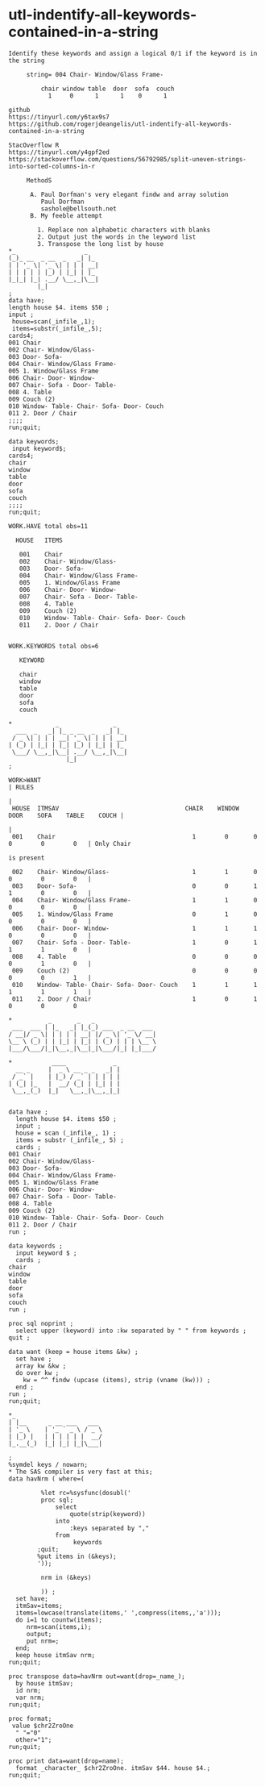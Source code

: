 # utl-indentify-all-keywords-contained-in-a-string
    Identify these keywords and assign a logical 0/1 if the keyword is in the string                                           
                                                                                                                               
         string= 004 Chair- Window/Glass Frame-                                                                                
                                                                                                                               
             chair window table  door  sofa  couch                                                                             
               1     0      1      1    0      1                                                                               
                                                                                                                               
    github                                                                                                                     
    https://tinyurl.com/y6tax9s7                                                                                               
    https://github.com/rogerjdeangelis/utl-indentify-all-keywords-contained-in-a-string                                        
                                                                                                                               
    StacOverflow R                                                                                                             
    https://tinyurl.com/y4gpf2ed                                                                                               
    https://stackoverflow.com/questions/56792985/split-uneven-strings-into-sorted-columns-in-r                                 
                                                                                                                               
         MethodS                                                                                                               
                                                                                                                               
          A. Paul Dorfman's very elegant findw and array solution                                                              
             Paul Dorfman                                                                                                      
             sashole@bellsouth.net                                                                                             
          B. My feeble attempt                                                                                                 
                                                                                                                               
            1. Replace non alphabetic characters with blanks                                                                   
            2. Output just the words in the leyword list                                                                       
            3. Transpose the long list by house                                                                                
    *_                   _                                                                                                     
    (_)_ __  _ __  _   _| |_                                                                                                   
    | | '_ \| '_ \| | | | __|                                                                                                  
    | | | | | |_) | |_| | |_                                                                                                   
    |_|_| |_| .__/ \__,_|\__|                                                                                                  
            |_|                                                                                                                
    ;                                                                                                                          
    data have;                                                                                                                 
    length house $4. items $50 ;                                                                                               
    input ;                                                                                                                    
     house=scan(_infile_,1);                                                                                                   
     items=substr(_infile_,5);                                                                                                 
    cards4;                                                                                                                    
    001 Chair                                                                                                                  
    002 Chair- Window/Glass-                                                                                                   
    003 Door- Sofa-                                                                                                            
    004 Chair- Window/Glass Frame-                                                                                             
    005 1. Window/Glass Frame                                                                                                  
    006 Chair- Door- Window-                                                                                                   
    007 Chair- Sofa - Door- Table-                                                                                             
    008 4. Table                                                                                                               
    009 Couch (2)                                                                                                              
    010 Window- Table- Chair- Sofa- Door- Couch                                                                                
    011 2. Door / Chair                                                                                                        
    ;;;;                                                                                                                       
    run;quit;                                                                                                                  
                                                                                                                               
    data keywords;                                                                                                             
     input keyword$;                                                                                                           
    cards4;                                                                                                                    
    chair                                                                                                                      
    window                                                                                                                     
    table                                                                                                                      
    door                                                                                                                       
    sofa                                                                                                                       
    couch                                                                                                                      
    ;;;;                                                                                                                       
    run;quit;                                                                                                                  
                                                                                                                               
    WORK.HAVE total obs=11                                                                                                     
                                                                                                                               
      HOUSE   ITEMS                                                                                                            
                                                                                                                               
       001    Chair                                                                                                            
       002    Chair- Window/Glass-                                                                                             
       003    Door- Sofa-                                                                                                      
       004    Chair- Window/Glass Frame-                                                                                       
       005    1. Window/Glass Frame                                                                                            
       006    Chair- Door- Window-                                                                                             
       007    Chair- Sofa - Door- Table-                                                                                       
       008    4. Table                                                                                                         
       009    Couch (2)                                                                                                        
       010    Window- Table- Chair- Sofa- Door- Couch                                                                          
       011    2. Door / Chair                                                                                                  
                                                                                                                               
                                                                                                                               
    WORK.KEYWORDS total obs=6                                                                                                  
                                                                                                                               
       KEYWORD                                                                                                                 
                                                                                                                               
       chair                                                                                                                   
       window                                                                                                                  
       table                                                                                                                   
       door                                                                                                                    
       sofa                                                                                                                    
       couch                                                                                                                   
                                                                                                                               
    *            _               _                                                                                             
      ___  _   _| |_ _ __  _   _| |_                                                                                           
     / _ \| | | | __| '_ \| | | | __|                                                                                          
    | (_) | |_| | |_| |_) | |_| | |_                                                                                           
     \___/ \__,_|\__| .__/ \__,_|\__|                                                                                          
                    |_|                                                                                                        
    ;                                                                                                                          
                                                                                                                               
    WORK>WANT                                                                                         | RULES                  
                                                                                                      |                        
     HOUSE  ITMSAV                                   CHAIR    WINDOW   DOOR    SOFA    TABLE    COUCH |                        
                                                                                                      |                        
     001    Chair                                      1        0       0       0        0        0   | Only Chair             
                                                                                                        is present             
                                                                                                                               
     002    Chair- Window/Glass-                       1        1       0       0        0        0   |                        
     003    Door- Sofa-                                0        0       1       1        0        0   |                        
     004    Chair- Window/Glass Frame-                 1        1       0       0        0        0   |                        
     005    1. Window/Glass Frame                      0        1       0       0        0        0   |                        
     006    Chair- Door- Window-                       1        1       1       0        0        0   |                        
     007    Chair- Sofa - Door- Table-                 1        0       1       1        1        0   |                        
     008    4. Table                                   0        0       0       0        1        0   |                        
     009    Couch (2)                                  0        0       0       0        0        1   |                        
     010    Window- Table- Chair- Sofa- Door- Couch    1        1       1       1        1        1   |                        
     011    2. Door / Chair                            1        0       1       0        0        0                            
                                                                                                                               
    *          _       _   _                                                                                                   
     ___  ___ | |_   _| |_(_) ___  _ __  ___                                                                                   
    / __|/ _ \| | | | | __| |/ _ \| '_ \/ __|                                                                                  
    \__ \ (_) | | |_| | |_| | (_) | | | \__ \                                                                                  
    |___/\___/|_|\__,_|\__|_|\___/|_| |_|___/                                                                                  
                                                                                                                               
    *           ____             _                                                                                             
      __ _     |  _ \ __ _ _   _| |                                                                                            
     / _` |    | |_) / _` | | | | |                                                                                            
    | (_| |_   |  __/ (_| | |_| | |                                                                                            
     \__,_(_)  |_|   \__,_|\__,_|_|                                                                                            
                                                                                                                               
                                                                                                                               
    data have ;                                                                                                                
      length house $4. items $50 ;                                                                                             
      input ;                                                                                                                  
      house = scan (_infile_, 1) ;                                                                                             
      items = substr (_infile_, 5) ;                                                                                           
      cards ;                                                                                                                  
    001 Chair                                                                                                                  
    002 Chair- Window/Glass-                                                                                                   
    003 Door- Sofa-                                                                                                            
    004 Chair- Window/Glass Frame-                                                                                             
    005 1. Window/Glass Frame                                                                                                  
    006 Chair- Door- Window-                                                                                                   
    007 Chair- Sofa - Door- Table-                                                                                             
    008 4. Table                                                                                                               
    009 Couch (2)                                                                                                              
    010 Window- Table- Chair- Sofa- Door- Couch                                                                                
    011 2. Door / Chair                                                                                                        
    run ;                                                                                                                      
                                                                                                                               
    data keywords ;                                                                                                            
      input keyword $ ;                                                                                                        
      cards ;                                                                                                                  
    chair                                                                                                                      
    window                                                                                                                     
    table                                                                                                                      
    door                                                                                                                       
    sofa                                                                                                                       
    couch                                                                                                                      
    run ;                                                                                                                      
                                                                                                                               
    proc sql noprint ;                                                                                                         
      select upper (keyword) into :kw separated by " " from keywords ;                                                         
    quit ;                                                                                                                     
                                                                                                                               
    data want (keep = house items &kw) ;                                                                                       
      set have ;                                                                                                               
      array kw &kw ;                                                                                                           
      do over kw ;                                                                                                             
        kw = ^^ findw (upcase (items), strip (vname (kw))) ;                                                                   
      end ;                                                                                                                    
    run ;                                                                                                                      
    run;quit;                                                                                                                  
                                                                                                                               
    *_                                                                                                                         
    | |__      _ __ ___   ___                                                                                                  
    | '_ \    | '_ ` _ \ / _ \                                                                                                 
    | |_) |   | | | | | |  __/                                                                                                 
    |_.__(_)  |_| |_| |_|\___|                                                                                                 
                                                                                                                               
    ;                                                                                                                          
    %symdel keys / nowarn;                                                                                                     
    * The SAS compiler is very fast at this;                                                                                   
    data havNrm ( where=(                                                                                                      
                                                                                                                               
             %let rc=%sysfunc(dosubl('                                                                                         
             proc sql;                                                                                                         
                 select                                                                                                        
                     quote(strip(keyword))                                                                                     
                 into                                                                                                          
                     :keys separated by ","                                                                                    
                 from                                                                                                          
                      keywords                                                                                                 
            ;quit;                                                                                                             
            %put items in (&keys);                                                                                             
            '));                                                                                                               
                                                                                                                               
             nrm in (&keys)                                                                                                    
                                                                                                                               
             )) ;                                                                                                              
      set have;                                                                                                                
      itmSav=items;                                                                                                            
      items=lowcase(translate(items,' ',compress(items,,'a')));                                                                
      do i=1 to countw(items);                                                                                                 
         nrm=scan(items,i);                                                                                                    
         output;                                                                                                               
         put nrm=;                                                                                                             
      end;                                                                                                                     
      keep house itmSav nrm;                                                                                                   
    run;quit;                                                                                                                  
                                                                                                                               
    proc transpose data=havNrm out=want(drop=_name_);                                                                          
      by house itmSav;                                                                                                         
      id nrm;                                                                                                                  
      var nrm;                                                                                                                 
    run;quit;                                                                                                                  
                                                                                                                               
    proc format;                                                                                                               
     value $chr2ZroOne                                                                                                         
      " "="0"                                                                                                                  
      other="1";                                                                                                               
    run;quit;                                                                                                                  
                                                                                                                               
    proc print data=want(drop=name);                                                                                           
      format _character_ $chr2ZroOne. itmSav $44. house $4.;                                                                   
    run;quit;                                                                                                                  
                                                                                                                               
                                                                                                                               
                                                                                                           
